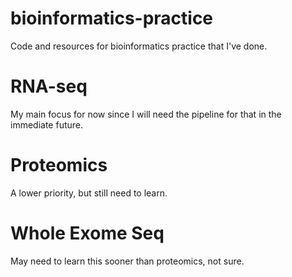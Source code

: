 # bioinformatics-practice
Code and resources for bioinformatics practice that I've done.

# RNA-seq
My main focus for now since I will need the pipeline for that in the immediate future.

# Proteomics
A lower priority, but still need to learn.

# Whole Exome Seq
May need to learn this sooner than proteomics, not sure.

